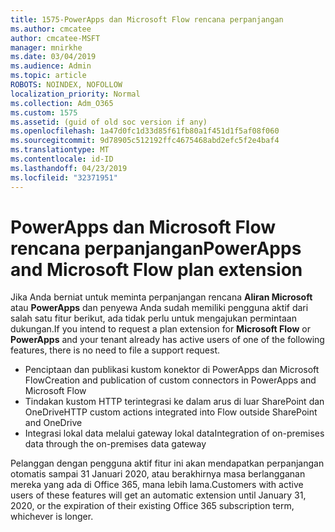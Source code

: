 ```yaml
---
title: 1575-PowerApps dan Microsoft Flow rencana perpanjangan
ms.author: cmcatee
author: cmcatee-MSFT
manager: mnirkhe
ms.date: 03/04/2019
ms.audience: Admin
ms.topic: article
ROBOTS: NOINDEX, NOFOLLOW
localization_priority: Normal
ms.collection: Adm_O365
ms.custom: 1575
ms.assetid: (guid of old soc version if any)
ms.openlocfilehash: 1a47d0fc1d33d85f61fb80a1f451d1f5af08f060
ms.sourcegitcommit: 9d78905c512192ffc4675468abd2efc5f2e4baf4
ms.translationtype: MT
ms.contentlocale: id-ID
ms.lasthandoff: 04/23/2019
ms.locfileid: "32371951"
---
```

# <a name="powerapps-and-microsoft-flow-plan-extension"></a><span data-ttu-id="c6371-102">PowerApps dan Microsoft Flow rencana perpanjangan</span><span class="sxs-lookup"><span data-stu-id="c6371-102">PowerApps and Microsoft Flow plan extension</span></span>

<span data-ttu-id="c6371-103">Jika Anda berniat untuk meminta perpanjangan rencana **Aliran Microsoft** atau **PowerApps** dan penyewa Anda sudah memiliki pengguna aktif dari salah satu fitur berikut, ada tidak perlu untuk mengajukan permintaan dukungan.</span><span class="sxs-lookup"><span data-stu-id="c6371-103">If you intend to request a plan extension for **Microsoft Flow** or **PowerApps** and your tenant already has active users of one of the following features, there is no need to file a support request.</span></span>

- <span data-ttu-id="c6371-104">Penciptaan dan publikasi kustom konektor di PowerApps dan Microsoft Flow</span><span class="sxs-lookup"><span data-stu-id="c6371-104">Creation and publication of custom connectors in PowerApps and Microsoft Flow</span></span>
- <span data-ttu-id="c6371-105">Tindakan kustom HTTP terintegrasi ke dalam arus di luar SharePoint dan OneDrive</span><span class="sxs-lookup"><span data-stu-id="c6371-105">HTTP custom actions integrated into Flow outside SharePoint and OneDrive</span></span>
- <span data-ttu-id="c6371-106">Integrasi lokal data melalui gateway lokal data</span><span class="sxs-lookup"><span data-stu-id="c6371-106">Integration of on-premises data through the on-premises  data gateway</span></span>

<span data-ttu-id="c6371-107">Pelanggan dengan pengguna aktif fitur ini akan mendapatkan perpanjangan otomatis sampai 31 Januari 2020, atau berakhirnya masa berlangganan mereka yang ada di Office 365, mana lebih lama.</span><span class="sxs-lookup"><span data-stu-id="c6371-107">Customers with active users of these features will get an automatic extension until January 31, 2020, or the expiration of their existing Office 365 subscription term, whichever is longer.</span></span>